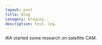 ```yaml
---
layout: post
title: Blog
category: bloging.. 
description: test，log。
---
```

#iA started some research on satellite CAM. 